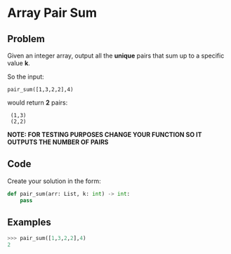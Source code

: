 # Array Pair Sum

## Problem

Given an integer array, output all the **unique** pairs that sum up to a specific value **k**.

So the input:

    pair_sum([1,3,2,2],4)

would return **2** pairs:

     (1,3)
     (2,2)

**NOTE: FOR TESTING PURPOSES CHANGE YOUR FUNCTION SO IT OUTPUTS THE NUMBER OF PAIRS**

## Code

Create your solution in the form:

```python
def pair_sum(arr: List, k: int) -> int:
    pass
```

## Examples

```python
>>> pair_sum([1,3,2,2],4)
2
```
